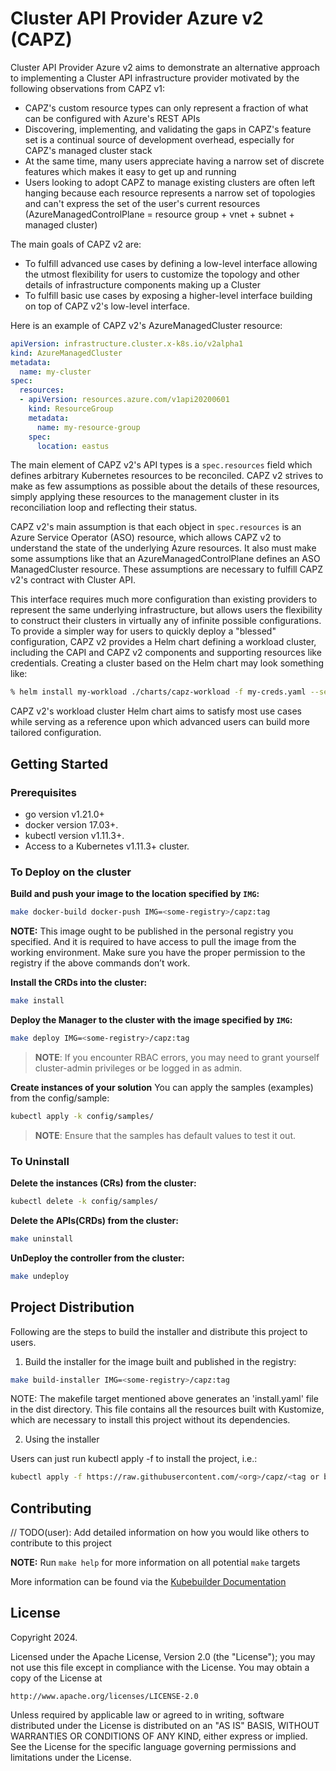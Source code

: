 # Cluster API Provider Azure v2 (CAPZ)

Cluster API Provider Azure v2 aims to demonstrate an alternative approach to
implementing a Cluster API infrastructure provider motivated by the following observations from CAPZ v1:

- CAPZ's custom resource types can only represent a fraction of what can be configured with Azure's REST APIs
- Discovering, implementing, and validating the gaps in CAPZ's feature set is a continual source of
  development overhead, especially for CAPZ's managed cluster stack
- At the same time, many users appreciate having a narrow set of discrete features which makes it easy to get
  up and running
- Users looking to adopt CAPZ to manage existing clusters are often left hanging because each resource
  represents a narrow set of topologies and can't express the set of the user's current resources
  (AzureManagedControlPlane = resource group + vnet + subnet + managed cluster)

The main goals of CAPZ v2 are:

- To fulfill advanced use cases by defining a low-level interface allowing the utmost flexibility for users to
  customize the topology and other details of infrastructure components making up a Cluster
- To fulfill basic use cases by exposing a higher-level interface building on top of CAPZ v2's low-level
  interface.

Here is an example of CAPZ v2's AzureManagedCluster resource:
```yaml
apiVersion: infrastructure.cluster.x-k8s.io/v2alpha1
kind: AzureManagedCluster
metadata:
  name: my-cluster
spec:
  resources:
  - apiVersion: resources.azure.com/v1api20200601
    kind: ResourceGroup
    metadata:
      name: my-resource-group
    spec:
      location: eastus
```

The main element of CAPZ v2's API types is a `spec.resources` field which defines arbitrary Kubernetes
resources to be reconciled. CAPZ v2 strives to make as few assumptions as possible about the details of these
resources, simply applying these resources to the management cluster in its reconciliation loop and reflecting
their status.

CAPZ v2's main assumption is that each object in `spec.resources` is an Azure Service Operator (ASO)
resource, which allows CAPZ v2 to understand the state of the underlying Azure resources. It also must make
some assumptions like that an AzureManagedControlPlane defines an ASO ManagedCluster resource. These assumptions
are necessary to fulfill CAPZ v2's contract with Cluster API.

This interface requires much more configuration than existing providers to represent the same underlying
infrastructure, but allows users the flexibility to construct their clusters in virtually any of infinite
possible configurations. To provide a simpler way for users to quickly deploy a "blessed" configuration,
CAPZ v2 provides a Helm chart defining a workload cluster, including the CAPI and CAPZ v2 components and
supporting resources like credentials. Creating a cluster based on the Helm chart may look something like:

```sh
% helm install my-workload ./charts/capz-workload -f my-creds.yaml --set clusterName=my-cluster --set machinePools.pool0.replicas=3
```

CAPZ v2's workload cluster Helm chart aims to satisfy most use cases while serving as a reference upon which
advanced users can build more tailored configuration.

## Getting Started

### Prerequisites
- go version v1.21.0+
- docker version 17.03+.
- kubectl version v1.11.3+.
- Access to a Kubernetes v1.11.3+ cluster.

### To Deploy on the cluster
**Build and push your image to the location specified by `IMG`:**

```sh
make docker-build docker-push IMG=<some-registry>/capz:tag
```

**NOTE:** This image ought to be published in the personal registry you specified. 
And it is required to have access to pull the image from the working environment. 
Make sure you have the proper permission to the registry if the above commands don’t work.

**Install the CRDs into the cluster:**

```sh
make install
```

**Deploy the Manager to the cluster with the image specified by `IMG`:**

```sh
make deploy IMG=<some-registry>/capz:tag
```

> **NOTE**: If you encounter RBAC errors, you may need to grant yourself cluster-admin 
privileges or be logged in as admin.

**Create instances of your solution**
You can apply the samples (examples) from the config/sample:

```sh
kubectl apply -k config/samples/
```

>**NOTE**: Ensure that the samples has default values to test it out.

### To Uninstall
**Delete the instances (CRs) from the cluster:**

```sh
kubectl delete -k config/samples/
```

**Delete the APIs(CRDs) from the cluster:**

```sh
make uninstall
```

**UnDeploy the controller from the cluster:**

```sh
make undeploy
```

## Project Distribution

Following are the steps to build the installer and distribute this project to users.

1. Build the installer for the image built and published in the registry:

```sh
make build-installer IMG=<some-registry>/capz:tag
```

NOTE: The makefile target mentioned above generates an 'install.yaml'
file in the dist directory. This file contains all the resources built
with Kustomize, which are necessary to install this project without
its dependencies.

2. Using the installer

Users can just run kubectl apply -f <URL for YAML BUNDLE> to install the project, i.e.:

```sh
kubectl apply -f https://raw.githubusercontent.com/<org>/capz/<tag or branch>/dist/install.yaml
```

## Contributing
// TODO(user): Add detailed information on how you would like others to contribute to this project

**NOTE:** Run `make help` for more information on all potential `make` targets

More information can be found via the [Kubebuilder Documentation](https://book.kubebuilder.io/introduction.html)

## License

Copyright 2024.

Licensed under the Apache License, Version 2.0 (the "License");
you may not use this file except in compliance with the License.
You may obtain a copy of the License at

    http://www.apache.org/licenses/LICENSE-2.0

Unless required by applicable law or agreed to in writing, software
distributed under the License is distributed on an "AS IS" BASIS,
WITHOUT WARRANTIES OR CONDITIONS OF ANY KIND, either express or implied.
See the License for the specific language governing permissions and
limitations under the License.


